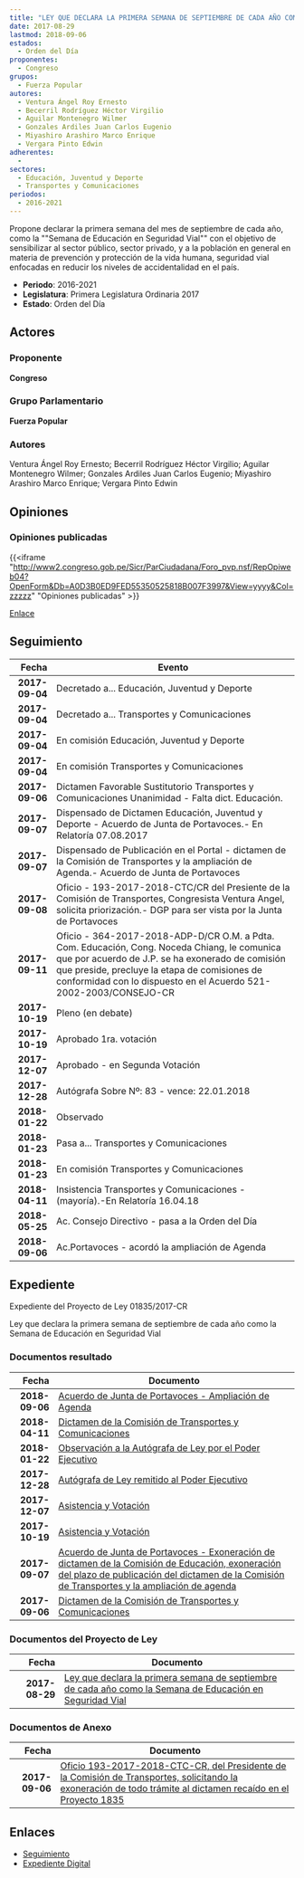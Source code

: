 ```yaml
---
title: "LEY QUE DECLARA LA PRIMERA SEMANA DE SEPTIEMBRE DE CADA AÑO COMO LA SEMANA DE EDUCACIÓN EN SEGURIDAD VIAL"
date: 2017-08-29
lastmod: 2018-09-06
estados: 
  - Orden del Día
proponentes: 
  - Congreso
grupos: 
  - Fuerza Popular
autores: 
  - Ventura Ángel Roy Ernesto
  - Becerril Rodríguez Héctor Virgilio
  - Aguilar Montenegro Wilmer
  - Gonzales Ardiles Juan Carlos Eugenio
  - Miyashiro Arashiro Marco Enrique
  - Vergara Pinto Edwin
adherentes: 
  - 
sectores: 
  - Educación, Juventud y Deporte
  - Transportes y Comunicaciones
periodos: 
  - 2016-2021
---
```


Propone declarar la primera semana del mes de septiembre de cada año, como la ""Semana de Educación en Seguridad Vial"" con el objetivo de sensibilizar al sector público, sector privado, y a la población en general en materia de prevención y protección de la vida humana, seguridad vial enfocadas en reducir los niveles de accidentalidad en el país.

- **Periodo**: 2016-2021
- **Legislatura**: Primera Legislatura Ordinaria 2017
- **Estado**: Orden del Día

## Actores

### Proponente

**Congreso**

### Grupo Parlamentario

**Fuerza Popular**

### Autores

Ventura Ángel Roy Ernesto; Becerril Rodríguez Héctor Virgilio; Aguilar Montenegro Wilmer; Gonzales Ardiles Juan Carlos Eugenio; Miyashiro Arashiro Marco Enrique; Vergara Pinto Edwin


## Opiniones

### Opiniones publicadas

{{<iframe "http://www2.congreso.gob.pe/Sicr/ParCiudadana/Foro_pvp.nsf/RepOpiweb04?OpenForm&Db=A0D3B0ED9FED55350525818B007F3997&View=yyyy&Col=zzzzz" "Opiniones publicadas" >}}

[Enlace](http://www2.congreso.gob.pe/Sicr/ParCiudadana/Foro_pvp.nsf/RepOpiweb04?OpenForm&Db=A0D3B0ED9FED55350525818B007F3997&View=yyyy&Col=zzzzz)

## Seguimiento

| Fecha | Evento |
|------:|--------|
| **2017-09-04** | Decretado a... Educación, Juventud y Deporte|
| **2017-09-04** | Decretado a... Transportes y Comunicaciones|
| **2017-09-04** | En comisión Educación, Juventud y Deporte|
| **2017-09-04** | En comisión Transportes y Comunicaciones|
| **2017-09-06** | Dictamen Favorable Sustitutorio Transportes y Comunicaciones Unanimidad - Falta dict. Educación.|
| **2017-09-07** | Dispensado de Dictamen Educación, Juventud y Deporte - Acuerdo de Junta de Portavoces.- En Relatoría 07.08.2017|
| **2017-09-07** | Dispensado de Publicación en el Portal - dictamen de la Comisión de Transportes y la ampliación de Agenda.- Acuerdo de Junta de Portavoces|
| **2017-09-08** | Oficio - 193-2017-2018-CTC/CR del Presiente de la Comisión de Transportes, Congresista Ventura Angel, solicita priorización.- DGP para ser vista por la Junta de Portavoces|
| **2017-09-11** | Oficio - 364-2017-2018-ADP-D/CR O.M. a Pdta. Com. Educación, Cong. Noceda Chiang, le comunica que por acuerdo de J.P. se ha exonerado de comisión que preside, precluye la etapa de comisiones de conformidad con lo dispuesto en el Acuerdo 521-2002-2003/CONSEJO-CR|
| **2017-10-19** | Pleno (en debate)|
| **2017-10-19** | Aprobado 1ra. votación|
| **2017-12-07** | Aprobado - en Segunda Votación|
| **2017-12-28** | Autógrafa Sobre Nº: 83 - vence: 22.01.2018|
| **2018-01-22** | Observado|
| **2018-01-23** | Pasa a... Transportes y Comunicaciones|
| **2018-01-23** | En comisión Transportes y Comunicaciones|
| **2018-04-11** | Insistencia Transportes y Comunicaciones - (mayoría).-En Relatoría 16.04.18|
| **2018-05-25** | Ac. Consejo Directivo - pasa a la Orden del Día|
| **2018-09-06** | Ac.Portavoces - acordó la ampliación de Agenda|


## Expediente

Expediente del Proyecto de Ley 01835/2017-CR

Ley que declara la primera semana de septiembre de cada año como la Semana de Educación en Seguridad Vial


### Documentos resultado

| Fecha | Documento |
|------:|--------|
| **2018-09-06** | [Acuerdo de Junta de Portavoces - Ampliación de Agenda](http://www.leyes.congreso.gob.pe/Documentos/2016_2021/Acuerdos/Junta_Portavoces/AJP0183520180906.pdf) |
| **2018-04-11** | [Dictamen de la Comisión de Transportes y Comunicaciones](http://www.leyes.congreso.gob.pe/Documentos/2016_2021/Dictamenes/Proyectos_de_Ley/01835DC23MAY20180411.pdf) |
| **2018-01-22** | [Observación a la Autógrafa de Ley por el Poder Ejecutivo](http://www.leyes.congreso.gob.pe/Documentos/2016_2021/Observacion_a_la_Autografa/OBAU0183520180122.pdf) |
| **2017-12-28** | [Autógrafa de Ley remitido al Poder Ejecutivo](http://www.leyes.congreso.gob.pe/Documentos/2016_2021/Autografas/Ley_y_de_Resolucion_Legislativa/AU0183520171228.pdf) |
| **2017-12-07** | [Asistencia y Votación](http://www.leyes.congreso.gob.pe/Documentos/2016_2021/Asistencia_y_Votacion/Proyectos_de_Ley/AVS0183520171207.pdf) |
| **2017-10-19** | [Asistencia y Votación](http://www.leyes.congreso.gob.pe/Documentos/2016_2021/Asistencia_y_Votacion/Proyectos_de_Ley/AV0183520171019.pdf) |
| **2017-09-07** | [Acuerdo de Junta de Portavoces - Exoneración de dictamen de la Comisión de Educación, exoneración del plazo de publicación del dictamen de la Comisión de Transportes y la ampliación de agenda](http://www.leyes.congreso.gob.pe/Documentos/2016_2021/Acuerdos/Junta_Portavoces/AJP0183520170907.pdf) |
| **2017-09-06** | [Dictamen de la Comisión de Transportes y Comunicaciones](http://www.leyes.congreso.gob.pe/Documentos/2016_2021/Dictamenes/Proyectos_de_Ley/01835DC23MAY20170906..pdf) |

### Documentos del Proyecto de Ley

| Fecha | Documento |
|------:|--------|
| **2017-08-29** | [Ley que declara la primera semana de septiembre de cada año como la Semana de Educación en Seguridad Vial](http://www.leyes.congreso.gob.pe/Documentos/2016_2021/Proyectos_de_Ley_y_de_Resoluciones_Legislativas/PL0183520170829..pdf) |

### Documentos de Anexo

| Fecha | Documento |
|------:|--------|
| **2017-09-06** | [Oficio 193-2017-2018-CTC-CR, del Presidente de la Comisión de Transportes, solicitando la exoneración de todo trámite al dictamen recaído en el Proyecto 1835](http://www.leyes.congreso.gob.pe/Documentos/2016_2021/Oficios/Comisiones_Ordinarias/OFICIO-193-2017-2018-CTC-CR.pdf) |

## Enlaces 

- [Seguimiento](http://www2.congreso.gob.pehttp://www2.congreso.gob.pe/Sicr/TraDocEstProc/CLProLey2016.nsf/f7fff46988ca05b1052578e100829cc7/b036a976cca4f6790525818b007c386b?OpenDocument)
- [Expediente Digital](http://www2.congreso.gob.pehttp://www2.congreso.gob.pe/Sicr/TraDocEstProc/CLProLey2016.nsf/f7fff46988ca05b1052578e100829cc7/b036a976cca4f6790525818b007c386b?OpenDocument&Click=05257FB7005EB655.eb71d0cf91d8294e05256cdf006b5706/$Body/0.1C6C)
